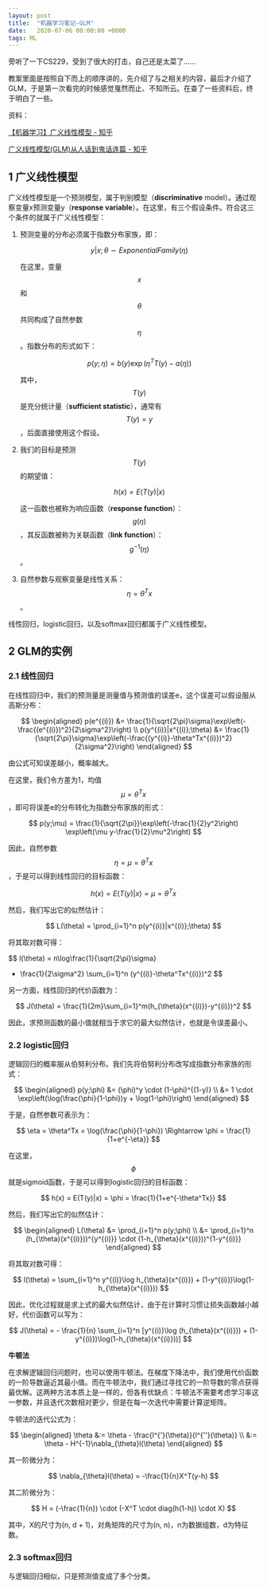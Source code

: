 ```yaml
---
layout: post
title:  "机器学习笔记-GLM"
date:   2020-07-06 00:00:00 +0000
tags: ML
---
```




旁听了一下CS229，受到了很大的打击，自己还是太菜了……

教案里面是按照自下而上的顺序讲的，先介绍了与之相关的内容，最后才介绍了GLM，于是第一次看完的时候感觉戛然而止、不知所云。在查了一些资料后，终于明白了一些。

资料：

[【机器学习】广义线性模型 - 知乎](https://zhuanlan.zhihu.com/p/88655099)

[广义线性模型(GLM)从人话到鬼话连篇 - 知乎](https://zhuanlan.zhihu.com/p/110268967)



## 1 广义线性模型

广义线性模型是一个预测模型，属于判别模型（**discriminative** model）。通过观察变量x预测变量y（**response variable**）。在这里，有三个假设条件。符合这三个条件的就属于广义线性模型：

1. 预测变量的分布必须属于指数分布家族，即：

   $$
   y | x;\theta \sim ExponentialFamily(\eta)
   $$

   在这里，变量 $$x$$ 和 $$\theta$$ 共同构成了自然参数 $$\eta$$ 。指数分布的形式如下：

   $$
   p(y;\eta) = b(y) \exp{(\eta^TT(y) - a(\eta))}
   $$

   其中，$$T(y)$$ 是充分统计量（**sufficient statistic**），通常有 $$T(y)=y$$，后面直接使用这个假设。

2. 我们的目标是预测 $$T(y)$$ 的期望值：

   $$
   h(x) = E(T(y)|x)
   $$

   这一函数也被称为响应函数（**response function**）： $$g(\eta)$$ ，其反函数被称为关联函数（**link function**）：$$ g^{-1}(\eta)$$ 。

3. 自然参数与观察变量是线性关系：$$\eta=\theta^Tx$$ 。

线性回归，logistic回归，以及softmax回归都属于广义线性模型。



## 2 GLM的实例



### 2.1 线性回归

在线性回归中，我们的预测量是测量值与预测值的误差e，这个误差可以假设服从高斯分布：

$$
\begin{aligned}
p(e^{(i)})
&= \frac{1}{\sqrt{2\pi}\sigma}\exp\left(-\frac{(e^{(i)})^2}{2\sigma^2}\right) \\
p(y^{(i)}|x^{(i)};\theta)
&= \frac{1}{\sqrt{2\pi}\sigma}\exp\left(-\frac{(y^{(i)}-\theta^Tx^{(i)})^2}{2\sigma^2}\right)
\end{aligned}
$$

由公式可知误差越小，概率越大。

在这里，我们令方差为1，均值 $$\mu = \theta^Tx$$ ，即可将误差e的分布转化为指数分布家族的形式：

$$
p(y;\mu) =
\frac{1}{\sqrt{2\pi}}\exp\left(-\frac{1}{2}y^2\right)
\exp\left(\mu y-\frac{1}{2}\mu^2\right)
$$

因此，自然参数 $$ \eta = \mu = \theta^Tx$$ ，于是可以得到线性回归的目标函数：

$$
h(x) = E(T(y)|x) = \mu = \theta^Tx
$$

然后，我们写出它的似然估计：

$$
L(\theta) = \prod_{i=1}^n p(y^{(i)}|x^{(i)};\theta)
$$

将其取对数可得：

$$
l(\theta) = n\log\frac{1}{\sqrt{2\pi}\sigma}
- \frac{1}{2\sigma^2} \sum_{i=1}^n (y^{(i)}-\theta^Tx^{(i)})^2
$$

另一方面，线性回归的代价函数为：

$$
J(\theta) = \frac{1}{2m}\sum_{i=1}^m(h_{\theta}(x^{(i)})-y^{(i)})^2
$$

因此，求预测函数的最小值就相当于求它的最大似然估计，也就是令误差最小。



### 2.2 logistic回归

逻辑回归的概率服从伯努利分布。我们先将伯努利分布改写成指数分布家族的形式：

$$
\begin{aligned}
p(y;\phi) &= (\phi)^y \cdot (1-\phi)^{(1-y)} \\
&= 1 \cdot \exp\left(\log(\frac{\phi}{1-\phi})y + \log(1-\phi)\right)
\end{aligned}
$$

于是，自然参数可表示为：

$$
\eta = \theta^Tx = \log(\frac{\phi}{1-\phi}) \Rightarrow
\phi = \frac{1}{1+e^{-\eta}}
$$

在这里，$$\phi$$ 就是sigmoid函数，于是可以得到logistic回归的目标函数：

$$
h(x) = E(T(y)|x) = \phi = \frac{1}{1+e^{-\theta^Tx}}
$$

然后，我们写出它的似然估计：

$$
\begin{aligned}
L(\theta) &= \prod_{i=1}^n p(y;\phi) \\
&= \prod_{i=1}^n (h_{\theta}(x^{(i)}))^{y^{(i)}} \cdot (1-h_{\theta}(x^{(i)}))^{1-y^{(i)}}
\end{aligned}
$$

将其取对数可得：

$$
l(\theta) =  \sum_{i=1}^n y^{(i)}\log h_{\theta}(x^{(i)}) + (1-y^{(i)})\log(1-h_{\theta}(x^{(i)}))
$$

因此，优化过程就是求上式的最大似然估计，由于在计算时习惯让损失函数越小越好，代价函数可以写为：

$$
J(\theta) = - \frac{1}{n} \sum_{i=1}^n [y^{(i)}\log (h_{\theta}(x^{(i)})) + (1-y^{(i)})\log(1-h_{\theta}(x^{(i)}))]
$$

**牛顿法**

在求解逻辑回归问题时，也可以使用牛顿法。在梯度下降法中，我们使用代价函数的一阶导数逼近其最小值。而在牛顿法中，我们通过寻找它的一阶导数的零点获得最优解。这两种方法本质上是一样的，但各有优缺点：牛顿法不需要考虑学习率这一参数，并且迭代次数相对更少，但是在每一次迭代中需要计算逆矩阵。

牛顿法的迭代公式为：

$$
\begin{aligned}
\theta 
&:= \theta - \frac{l^{'}(\theta)}{l^{''}(\theta)} \\
&:= \theta - H^{-1}\nabla_{\theta}l(\theta)
\end{aligned}
$$

其一阶微分为：

$$
\nabla_{\theta}l(\theta) = -\frac{1}{n}X^T(y-h)
$$

其二阶微分为：

$$
H = (-\frac{1}{n}) \cdot (-X^T \cdot diag(h(1-h)) \cdot X)
$$

其中，X的尺寸为(n, d + 1)，对角矩阵的尺寸为(n, n)，n为数据组数，d为特征数。



### 2.3 softmax回归

与逻辑回归相似，只是预测值变成了多个分类。
